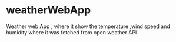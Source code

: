 # weatherWebApp
Weather web App , where it show the temperature ,wind speed and humidity where it was fetched from open weather API
